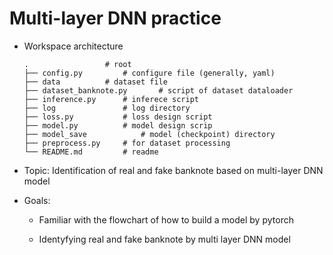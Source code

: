 # Multi-layer DNN practice

+ Workspace architecture

  ~~~shell
  .					# root
  ├── config.py			# configure file (generally, yaml)
  ├── data			# dataset file
  ├── dataset_banknote.py		# script of dataset dataloader
  ├── inference.py		# inferece script
  ├── log				# log directory
  ├── loss.py			# loss design script
  ├── model.py			# model design scrip
  ├── model_save			# model (checkpoint) directory
  ├── preprocess.py		# for dataset processing
  └── README.md			# readme
  ~~~

+ Topic: Identification of real and fake banknote based on multi-layer DNN model

+ Goals:

  - Familiar with the flowchart of how to build a model by pytorch

  - Identyfying real and fake banknote by multi layer DNN model

